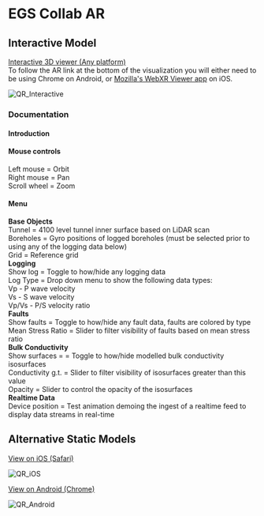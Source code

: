 # EGS Collab AR 

## Interactive Model
[Interactive 3D viewer (Any platform)](https://immersivecomputing.github.io/EGS_Collab_AR/webxr.html)
<br />To follow the AR link at the bottom of the visualization you will either need to be using Chrome on Android, or [Mozilla's WebXR Viewer app](https://apps.apple.com/us/app/webxr-viewer/id1295998056) on iOS.

![QR_Interactive](https://immersivecomputing.github.io/EGS_Collab_AR/media/QR_interactive.png)

### Documentation

#### Introduction

#### Mouse controls
  Left mouse = Orbit
  <br />Right mouse = Pan
  <br />Scroll wheel = Zoom
#### Menu
<b>Base Objects</b>
<br />  Tunnel = 4100 level tunnel inner surface based on LiDAR scan
<br />  Boreholes = Gyro positions of logged boreholes (must be selected prior to using any of the logging data below)
<br />  Grid = Reference grid
<br /><b>Logging</b>
<br />  Show log = Toggle to how/hide any logging data
<br />  Log Type = Drop down menu to show the following data types:
<br />    Vp - P wave velocity
<br />    Vs - S wave velocity
<br />    Vp/Vs - P/S velocity ratio
<br /><b>Faults</b>
<br />  Show faults = Toggle to how/hide any fault data, faults are colored by type
<br />  Mean Stress Ratio = Slider to filter visibility of faults based on mean stress ratio
<br /><b>Bulk Conductivity</b>
<br />  Show surfaces =  = Toggle to how/hide modelled bulk conductivity isosurfaces
<br />  Conductivity g.t. = Slider to filter visibility of isosurfaces greater than this value
<br />  Opacity = Slider to control the opacity of the isosurfaces
<br /><b>Realtime Data</b>
<br />  Device position = Test animation demoing the ingest of a realtime feed to display data streams in real-time



## Alternative Static Models
[View on iOS (Safari)](https://immersivecomputing.github.io/EGS_Collab_AR/USD/MasterParent.usdz)

![QR_iOS](https://immersivecomputing.github.io/EGS_Collab_AR/media/QR_ios.png)

<a href="intent://arvr.google.com/scene-viewer/1.0?file=https://immersivecomputing.github.io/EGS_Collab_AR/GLTF/MasterParent.glb#Intent;scheme=https;package=com.google.android.googlequicksearchbox;action=android.intent.action.VIEW;S.browser_fallback_url=https://developers.google.com/ar;end;">View on Android (Chrome)</a>

![QR_Android](https://immersivecomputing.github.io/EGS_Collab_AR/media/QR_android.png)
